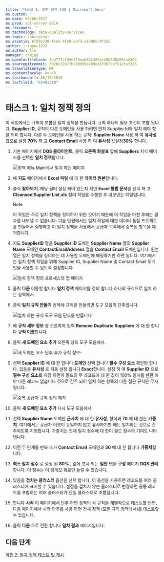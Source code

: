 ```yaml
---
title: '태스크 1: 일치 정책 정의 | Microsoft Docs'
ms.custom: ''
ms.date: 03/06/2017
ms.prod: sql-server-2014
ms.reviewer: ''
ms.technology: data-quality-services
ms.topic: conceptual
ms.assetid: 6f89a720-fce5-4f60-bef3-a159bbc9f25c
author: lrtoyou1223
ms.author: lle
manager: craigg
ms.openlocfilehash: 3e4777cf05e7f3eab62c389ace8b8d8a96cae304
ms.sourcegitcommit: 3026c22b7fba19059a769ea5f367c4f51efaf286
ms.translationtype: MT
ms.contentlocale: ko-KR
ms.lasthandoff: 06/15/2019
ms.locfileid: "65481310"
---
```

# <a name="task-1-defining-a-matching-policy"></a>태스크 1: 일치 정책 정의
  이 작업에서는 규칙이 포함된 일치 정책을 만듭니다. 규칙 하나의 필요 조건이 포함 됩니다. **Supplier ID**, 규칙의 다른 도메인을 사용 하려면 먼저 Supplier Id와 일치 해야 함을 의미 합니다. 다른 두 도메인을 사용 하는 규칙: **Supplier Name** 사용 하 여 **유사성** 값으로 설정 **70%** 하 고 **Contact Email** 사용 하 여 **유사성** 값설정**30%** 합니다.  
  
1.  기본 페이지에서 **DQS 클라이언트**, 클릭 **오른쪽 화살표** 옆에 **Suppliers** 지식 베이스를 선택한 **일치 정책**합니다.  
  
     ![정책 메뉴 Main에서 일치 하는 페이지](../../2014/tutorials/media/et-definingamatchingpolicy-01.jpg "정책 메뉴 Main에서 일치 하는 페이지")  
  
2.  에 **지도** 페이지에서 **Excel 파일** 에 대 한 **데이터 원본**합니다.  
  
3.  클릭 **찾아보기**, 해당 필터 설정 되어 있는지 확인 **Excel 통합 문서**를 선택 하 고 **Cleansed Supplier List.xls** 정리 작업을 수행한 후 내보낸는 파일입니다.  
  
    > [!NOTE]  
    >  이 작업은 주로 일치 정책을 정의하기 위한 것이기 때문에 이 작업을 마친 후에는 결과를 내보낼 수 없습니다. 다음 단원에서는 일치 작업에 대한 데이터 품질 프로젝트를 만들어서 실행하고 이 일치 정책을 사용해서 공급자 목록에서 중복된 항목을 제거합니다.  
  
4.  지도 **SupplierID** 열을 **Supplier ID** 도메인 **Supplier Name** 열의 **Supplier Name** 도메인  **ContactEmailAddress** 열을 **Contact Email** 도메인입니다. 원본 열은 일치 정책을 정의하는 데 사용할 도메인에 매핑하기만 하면 됩니다. 여기에서는 일치 정책 작업을 위해 Supplier ID, Supplier Name 및 Contact Email 도메인을 사용할 수 있도록 설정합니다.  
  
     ![일치 정책 정의 프로세스의 맵 페이지](../../2014/tutorials/media/et-definingamatchingpolicy-02.jpg "일치 정책 정의 프로세스의 맵 페이지")  
  
5.  클릭 **다음** 이동할 합니다 **일치 정책** 페이지를 정의 합니다 하나의 규칙으로 일치 하는 정책에서.  
  
6.  클릭 **일치 규칙 만들기** 정책에 규칙을 만들려면 도구 모음의 단추입니다.  
  
     ![일치 하는 규칙 도구 모음 단추를 만듭니다](../../2014/tutorials/media/et-definingamatchingpolicy-03.jpg "일치 하는 규칙 도구 모음 단추 만들기")  
  
7.  에 **규칙 세부 정보** 창 오른쪽의 입력 **Remove Duplicate Suppliers** 에 대 한 합니다 **규칙 이름**합니다.  
  
8.  클릭 **새 도메인 요소 추가** 오른쪽 창의 도구 모음에서.  
  
     ![새 도메인 요소 단추 추가 규칙 정보-](../../2014/tutorials/media/et-definingamatchingpolicy-04.jpg "새 도메인 요소 단추 추가 규칙 정보-")  
  
9. 선택 **Supplier ID** 에 대 한 합니다 **도메인** 선택 합니다 **필수 구성 요소** 확인란 합니다. 있음을 **유사성** 로 자동 설정 됩니다 **Exact**합니다. 설정 하 여 **Supplier ID** 으로 **필수 구성 요소**로 지정 하면이 필드의 두 레코드에 대 한 값이 100% 일치를 반환 해야 다른 레코드 없습니다 것으로 간주 되어 일치 하는 항목의 다른 절은 규칙은 무시 됩니다.  
  
     ![중복 공급자 규칙 정의 제거](../../2014/tutorials/media/et-definingamatchingpolicy-05.jpg "중복 공급자 규칙 정의 제거")  
  
10. 클릭 **새 도메인 요소 추가** 다시 도구 모음에서.  
  
11. 선택 **Supplier Name** 도메인 **근사치** 에 대 한 **유사성**, 형식과 **70** 에 대 한는 **가중치**.  여기에서는 공급자 이름이 동일하지 않고 유사하기만 해도 일치하는 것으로 간주되도록 지정합니다. 가중치는 전체 일치 점수에 대 한이 필드 점수의 기여도 나타냅니다.  
  
12. 이전 두 단계를 반복 추가 **Contact Email** 도메인과 **30** 에 대 한 합니다 **가중치**합니다.  
  
13. **최소 일치 점수** 로 설정 된 **80%** , 값에 표시 되는 **일반** 탭을 **구성** 페이지 **DQS 관리**합니다. 이 점수는 이 임계값 위로만 늘릴 수 있습니다.  
  
14. 있음을 **겹치는 클러스터** 옵션을 선택 합니다. 이 옵션을 사용하면 레코드를 여러 클러스터에 표시할 수 있습니다. 설정을 겹치지 않는 클러스터로 변경하면 공통 레코드를 포함하는 여러 클러스터가 단일 클러스터로 조합됩니다.  
  
15. 합니다 **시작** 이 페이지에서 단추 하면 정책의 각 규칙을 개별적으로 테스트할 반면, 다음 페이지에서 시작 단추를 사용 하면 전체 정책 (모든 규칙 정책에서)를 테스트할 수 있습니다.  
  
16. 클릭 **다음** 으로 전환 합니다 **일치 결과** 페이지입니다.  
  
## <a name="next-step"></a>다음 단계  
 [작업 2: 일치 정책 테스트 및 게시](../../2014/tutorials/task-2-testing-and-publishing-the-matching-policy.md)  
  
  
